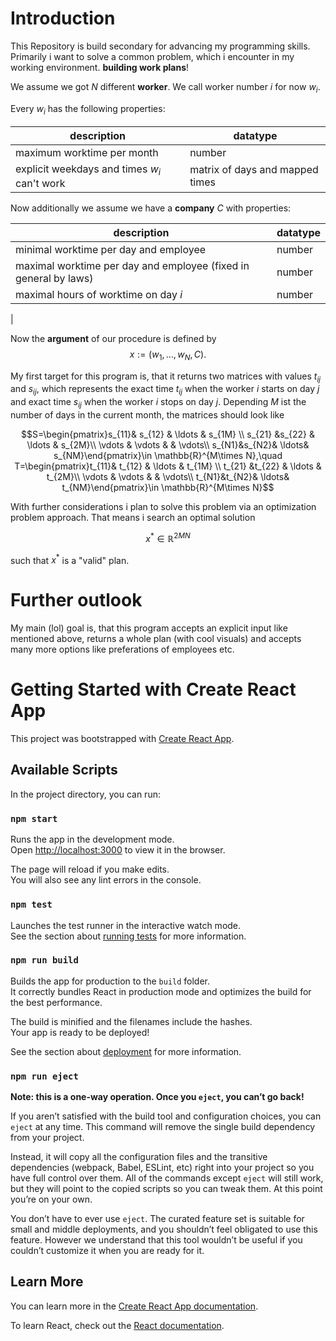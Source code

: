 # Introduction

This Repository is build secondary for advancing my programming skills. Primarily i want to solve a common problem, which i encounter in my working environment. **building work plans**!

We assume we got $N$ different **worker**. We call worker number $i$ for now $w_i$. 

Every $w_i$ has the following properties:

|description|datatype|
|---|---|
| maximum worktime per month | number |
| explicit weekdays and times $w_i$ can't work | matrix of days and mapped times |

Now additionally we assume we have a **company** $C$ with properties:

|description|datatype|
|---|---|
| minimal worktime per day and employee | number |
| maximal worktime per day and employee (fixed in general by laws) | number |
| maximal hours of worktime on day $i$ | number |
|

Now the **argument** of our procedure is defined by
$$x := (w_1,\ldots,w_N,C).$$

My first target for this program is, that it returns two matrices with values $t_{ij}$ and $s_{ij}$, which represents the exact time $t_{ij}$ when the worker $i$ starts on day $j$ and exact time $s_{ij}$ when the worker $i$ stops on day $j$. Depending $M$ ist the number of days in the current month, the matrices should look like

$$S=\begin{pmatrix}s_{11}& s_{12} & \ldots & s_{1M} \\
s_{21} &s_{22} & \ldots & s_{2M}\\
\vdots & \vdots &  & \vdots\\
s_{N1}&s_{N2}& \ldots& s_{NM}\end{pmatrix}\in \mathbb{R}^{M\times N},\quad T=\begin{pmatrix}t_{11}& t_{12} & \ldots & t_{1M} \\
t_{21} &t_{22} & \ldots & t_{2M}\\
\vdots & \vdots &  & \vdots\\
t_{N1}&t_{N2}& \ldots& t_{NM}\end{pmatrix}\in \mathbb{R}^{M\times N}$$

With further considerations i plan to solve this problem via an optimization problem approach. That means i search an optimal solution 

$$x^* \in \mathbb{R}^{2MN}$$

such that $x^*$ is a "valid" plan.

# Further outlook

My main (lol) goal is, that this program accepts an explicit input like mentioned above, returns a whole plan (with cool visuals) and accepts many more options like preferations of employees etc.

# Getting Started with Create React App

This project was bootstrapped with [Create React App](https://github.com/facebook/create-react-app).

## Available Scripts

In the project directory, you can run:

### `npm start`

Runs the app in the development mode.\
Open [http://localhost:3000](http://localhost:3000) to view it in the browser.

The page will reload if you make edits.\
You will also see any lint errors in the console.

### `npm test`

Launches the test runner in the interactive watch mode.\
See the section about [running tests](https://facebook.github.io/create-react-app/docs/running-tests) for more information.

### `npm run build`

Builds the app for production to the `build` folder.\
It correctly bundles React in production mode and optimizes the build for the best performance.

The build is minified and the filenames include the hashes.\
Your app is ready to be deployed!

See the section about [deployment](https://facebook.github.io/create-react-app/docs/deployment) for more information.

### `npm run eject`

**Note: this is a one-way operation. Once you `eject`, you can’t go back!**

If you aren’t satisfied with the build tool and configuration choices, you can `eject` at any time. This command will remove the single build dependency from your project.

Instead, it will copy all the configuration files and the transitive dependencies (webpack, Babel, ESLint, etc) right into your project so you have full control over them. All of the commands except `eject` will still work, but they will point to the copied scripts so you can tweak them. At this point you’re on your own.

You don’t have to ever use `eject`. The curated feature set is suitable for small and middle deployments, and you shouldn’t feel obligated to use this feature. However we understand that this tool wouldn’t be useful if you couldn’t customize it when you are ready for it.

## Learn More

You can learn more in the [Create React App documentation](https://facebook.github.io/create-react-app/docs/getting-started).

To learn React, check out the [React documentation](https://reactjs.org/).
